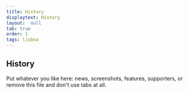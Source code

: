 ```yaml
---
title: History
displaytext: History
layout:  null
tab: true
order: 1
tags: lisboa
---
```


## History

Put whatever you like here: news, screenshots, features, supporters, or remove this file and don't use tabs at all.
